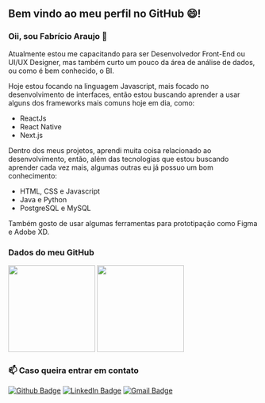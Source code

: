 ## Bem vindo ao meu perfil no GitHub :smile:!

### Oii, sou Fabrício Araujo 👋

Atualmente estou me capacitando para ser Desenvolvedor Front-End ou UI/UX Designer, mas também curto um pouco da área de análise de dados, ou como é bem conhecido, o BI.

Hoje estou focando na linguagem Javascript, mais focado no desenvolvimento de interfaces, então estou buscando aprender a usar alguns dos frameworks mais comuns hoje em dia,
como: 
- ReactJs
- React Native
- Next.js

Dentro dos meus projetos, aprendi muita coisa relacionado ao desenvolvimento, então, além das tecnologias que estou buscando aprender cada vez mais, algumas outras eu já possuo um bom conhecimento:
- HTML, CSS e Javascript
- Java e Python
- PostgreSQL e MySQL

Também gosto de usar algumas ferramentas para prototipação como Figma e Adobe XD.

### Dados do meu GitHub
<img height="175em" src="https://github-readme-stats.vercel.app/api?username=fabricio-ap&show_icons=true&theme=dark&custom_title=Dados do meu GitHub" />
<img height="175em" src="https://github-readme-stats.vercel.app/api/top-langs/?username=fabricio-ap&layout=compact&theme=dark&custom_title=Linguagens" />

### 📫 Caso queira entrar em contato
[![Github Badge](https://img.shields.io/badge/-Github-000?style=for-the-badge&logo=Github&logoColor=white&link=https://github.com/fabricio-ap/)](https://github.com/fabricio-ap/)
[![LinkedIn Badge](https://img.shields.io/badge/-LinkedIn-0A66C2?logo=linkedin&logoColor=white&style=for-the-badge&link=https://www.linkedin.com/in/fabricioapereira/)](https://www.linkedin.com/in/fabricioapereira/)
[![Gmail Badge](https://img.shields.io/badge/-Gmail-FF0000?style=for-the-badge&labelColor=FF0000&logo=gmail&logoColor=white&link=mailto:<fabricioaraujo051@gmail.com>)](mailto:<fabricioaraujo051@gmail.com>)
